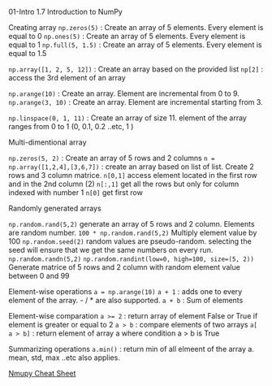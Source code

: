 01-Intro
1.7 Introduction to NumPy

Creating array
`np.zeros(5)` : Create an array of 5 elements. Every element is equal to 0
`np.ones(5)` :  Create an array of 5 elements. Every element is equal to 1
`np.full(5, 1.5)` : Create an array of 5 elements. Every element is equal to 1.5

`np.array([1, 2, 5, 12])` : Create an array based on the provided list
`np[2]` : access the 3rd element of an array 

`np.arange(10)` : Create an array. Element are incremental from 0 to 9.
`np.arange(3, 10)` : Create an array. Element are incremental starting from 3. 

`np.linspace(0, 1, 11)` : Create an array of size 11. element of the array ranges from 0 to 1 (0, 0.1, 0.2 ..etc, 1 )

Multi-dimentional array

`np.zeros(5, 2)` : Create an array of 5 rows and 2 columns 
`n = np.array([1,2,4],[3,6,7])` : create an array based on list of list. Create 2 rows and 3 column matrice.
`n[0,1]` access element located in the first row and in the 2nd column (2)
`n[:,1]` get all the rows but only for column indexed with number 1 
`n[0]` get first row 

Randomly generated arrays 

`np.random.rand(5,2)` generate an array of 5 rows and 2 column. Elements are random number. 
`100 * np.random.rand(5,2)` Multiply element value by 100
`np.random.seed(2)` random values are pseudo-random. selecting the seed will ensure that we get the same numbers on every run. 
`np.random.randn(5,2)`
`np.random.randint(low=0, high=100, size=(5, 2))` Generate matrice of 5 rows and 2 column with random element value between 0 and 99

Element-wise operations
`a = np.arange(10)` `a + 1` : adds one to every element of the array. - / * are also supported. 
`a + b` : Sum of elements 

Element-wise comparation
`a >= 2` : return array of element False or True if element is greater or equal to 2
`a > b` : compare elements of two arrays 
`a[ a > b]` : return element of array a where condition a > b is True

Summarizing operations 
`a.min()` : return min of all elmeent of the array a. mean, std, max ..etc also applies. 

[Nmupy Cheat Sheet](https://www.datacamp.com/cheat-sheet/numpy-cheat-sheet-data-analysis-in-python)